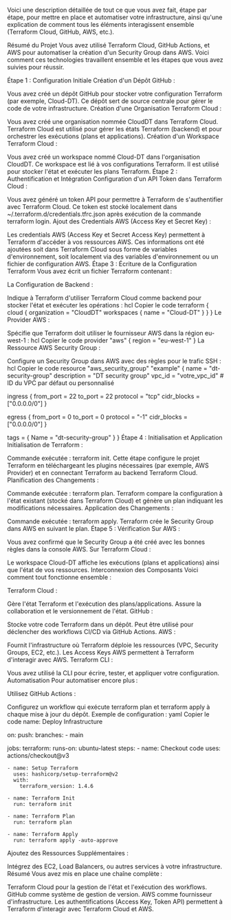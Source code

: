 Voici une description détaillée de tout ce que vous avez fait, étape par étape, pour mettre en place et automatiser votre infrastructure, ainsi qu'une explication de comment tous les éléments interagissent ensemble (Terraform Cloud, GitHub, AWS, etc.).

Résumé du Projet
Vous avez utilisé Terraform Cloud, GitHub Actions, et AWS pour automatiser la création d'un Security Group dans AWS. Voici comment ces technologies travaillent ensemble et les étapes que vous avez suivies pour réussir.

Étape 1 : Configuration Initiale
Création d'un Dépôt GitHub :

Vous avez créé un dépôt GitHub pour stocker votre configuration Terraform (par exemple, Cloud-DT).
Ce dépôt sert de source centrale pour gérer le code de votre infrastructure.
Création d'une Organisation Terraform Cloud :

Vous avez créé une organisation nommée CloudDT dans Terraform Cloud.
Terraform Cloud est utilisé pour gérer les états Terraform (backend) et pour orchestrer les exécutions (plans et applications).
Création d'un Workspace Terraform Cloud :

Vous avez créé un workspace nommé Cloud-DT dans l'organisation CloudDT.
Ce workspace est lié à vos configurations Terraform. Il est utilisé pour stocker l'état et exécuter les plans Terraform.
Étape 2 : Authentification et Intégration
Configuration d'un API Token dans Terraform Cloud :

Vous avez généré un token API pour permettre à Terraform de s'authentifier avec Terraform Cloud.
Ce token est stocké localement dans ~/.terraform.d/credentials.tfrc.json après exécution de la commande terraform login.
Ajout des Credentials AWS (Access Key et Secret Key) :

Les credentials AWS (Access Key et Secret Access Key) permettent à Terraform d'accéder à vos ressources AWS.
Ces informations ont été ajoutées soit dans Terraform Cloud sous forme de variables d'environnement, soit localement via des variables d'environnement ou un fichier de configuration AWS.
Étape 3 : Écriture de la Configuration Terraform
Vous avez écrit un fichier Terraform contenant :

La Configuration de Backend :

Indique à Terraform d'utiliser Terraform Cloud comme backend pour stocker l'état et exécuter les opérations :
hcl
Copier le code
terraform {
  cloud {
    organization = "CloudDT"
    workspaces {
      name = "Cloud-DT"
    }
  }
}
Le Provider AWS :

Spécifie que Terraform doit utiliser le fournisseur AWS dans la région eu-west-1 :
hcl
Copier le code
provider "aws" {
  region = "eu-west-1"
}
La Ressource AWS Security Group :

Configure un Security Group dans AWS avec des règles pour le trafic SSH :
hcl
Copier le code
resource "aws_security_group" "example" {
  name        = "dt-security-group"
  description = "DT security group"
  vpc_id      = "votre_vpc_id" # ID du VPC par défaut ou personnalisé

  ingress {
    from_port   = 22
    to_port     = 22
    protocol    = "tcp"
    cidr_blocks = ["0.0.0.0/0"]
  }

  egress {
    from_port   = 0
    to_port     = 0
    protocol    = "-1"
    cidr_blocks = ["0.0.0.0/0"]
  }

  tags = {
    Name = "dt-security-group"
  }
}
Étape 4 : Initialisation et Application
Initialisation de Terraform :

Commande exécutée : terraform init.
Cette étape configure le projet Terraform en téléchargeant les plugins nécessaires (par exemple, AWS Provider) et en connectant Terraform au backend Terraform Cloud.
Planification des Changements :

Commande exécutée : terraform plan.
Terraform compare la configuration à l'état existant (stocké dans Terraform Cloud) et génère un plan indiquant les modifications nécessaires.
Application des Changements :

Commande exécutée : terraform apply.
Terraform crée le Security Group dans AWS en suivant le plan.
Étape 5 : Vérification
Sur AWS :

Vous avez confirmé que le Security Group a été créé avec les bonnes règles dans la console AWS.
Sur Terraform Cloud :

Le workspace Cloud-DT affiche les exécutions (plans et applications) ainsi que l'état de vos ressources.
Interconnexion des Composants
Voici comment tout fonctionne ensemble :

Terraform Cloud :

Gère l'état Terraform et l'exécution des plans/applications.
Assure la collaboration et le versionnement de l'état.
GitHub :

Stocke votre code Terraform dans un dépôt.
Peut être utilisé pour déclencher des workflows CI/CD via GitHub Actions.
AWS :

Fournit l'infrastructure où Terraform déploie les ressources (VPC, Security Groups, EC2, etc.).
Les Access Keys AWS permettent à Terraform d'interagir avec AWS.
Terraform CLI :

Vous avez utilisé la CLI pour écrire, tester, et appliquer votre configuration.
Automatisation
Pour automatiser encore plus :

Utilisez GitHub Actions :

Configurez un workflow qui exécute terraform plan et terraform apply à chaque mise à jour du dépôt.
Exemple de configuration :
yaml
Copier le code
name: Deploy Infrastructure

on:
  push:
    branches:
      - main

jobs:
  terraform:
    runs-on: ubuntu-latest
    steps:
    - name: Checkout code
      uses: actions/checkout@v3

    - name: Setup Terraform
      uses: hashicorp/setup-terraform@v2
      with:
        terraform_version: 1.4.6

    - name: Terraform Init
      run: terraform init

    - name: Terraform Plan
      run: terraform plan

    - name: Terraform Apply
      run: terraform apply -auto-approve
Ajoutez des Ressources Supplémentaires :

Intégrez des EC2, Load Balancers, ou autres services à votre infrastructure.
Résumé
Vous avez mis en place une chaîne complète :

Terraform Cloud pour la gestion de l'état et l'exécution des workflows.
GitHub comme système de gestion de version.
AWS comme fournisseur d'infrastructure.
Les authentifications (Access Key, Token API) permettent à Terraform d'interagir avec Terraform Cloud et AWS.
   
    
    
    
    
    
 